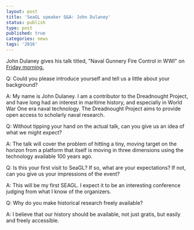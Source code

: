 ```yaml
---
layout: post
title: 'SeaGL speaker Q&A: John Dulaney'
status: publish
type: post
published: true
categories: news
tags: '2016'
---
```


John Dulaney gives his talk titled, "Naval Gunnery Fire Control in WWI" on [Friday morning.](https://osem.seagl.org/conference/seagl2016/program/proposal/119)

Q: Could you please introduce yourself and tell us a little about your background?

A: My name is John Dulaney.  I am a contributor to the Dreadnought Project, and
have long had an interest in maritime history, and especially in World War One
era naval technology.  The Dreadnought Project aims to provide open access to
scholarly naval research.

Q: Without tipping your hand on the actual talk, can you give us an idea of what we might expect?

A: The talk will cover the problem of hitting a tiny, moving target on the horizon
from a platform that itself is moving in three dimensions using the technology
available 100 years ago.

Q: Is this your first visit to SeaGL? If so, what are your expectations? If not, can you give us your impressions of the event?

A: This will be my first SEAGL.  I expect it to be an interesting conference judging from what I know of the organizers.

Q: Why do you make historical research freely available?

A: I believe that our history should be available, not just gratis, but easily and freely accessible.
